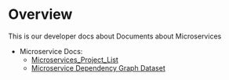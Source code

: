# Overview
This is our developer docs about Documents about Microservices

- Microservice Docs:
    - [Microservices_Project_List](https://github.com/FinbertMDS/Microservices_Project_List)
    - [Microservice Dependency Graph Dataset
](https://github.com/FinbertMDS/MicroserviceDataset)